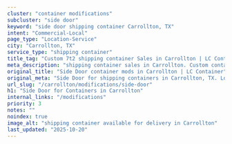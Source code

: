 ```yaml
---
cluster: "container modifications"
subcluster: "side door"
keyword: "side door shipping container Carrollton, TX"
intent: "Commercial-Local"
page_type: "Location-Service"
city: "Carrollton, TX"
service_type: "shipping container"
title_tag: "Custom 7t2 shipping container Sales in Carrollton | LC Container"
meta_description: "shipping container sales in Carrollton. Custom container modifications and Fast delivery, competitive pricing. Serving modifications area. Quote ID: 5NU. Call (214) 524-4168 for your free quote today."
original_title: "Side Door container mods in Carrollton | LC Container"
original_meta: "Side Door for shipping containers in Carrollton, TX. Local fabrication & pro install. LC Container — Since 2003. Get a quote."
url_slug: "/carrollton/modifications/side-door"
h1: "Side Door for Containers in Carrollton"
internal_links: "/modifications"
priority: 3
notes: ""
noindex: true
image_alt: "shipping container available for delivery in Carrollton"
last_updated: "2025-10-20"
---
```


<!-- TODO: Add unique city/inventory copy, images, and internal links here. -->
